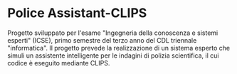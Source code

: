 # Police Assistant-CLIPS
 Progetto sviluppato per l'esame "Ingegneria della conoscenza e sistemi esperti" (ICSE), primo semestre del terzo anno del CDL triennale "informatica". Il progetto prevede la realizzazione di un sistema esperto che simuli un assistente intelligente per le indagini di polizia scientifica, il cui codice è eseguito mediante CLIPS.

